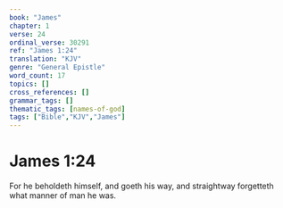 ```yaml
---
book: "James"
chapter: 1
verse: 24
ordinal_verse: 30291
ref: "James 1:24"
translation: "KJV"
genre: "General Epistle"
word_count: 17
topics: []
cross_references: []
grammar_tags: []
thematic_tags: [names-of-god]
tags: ["Bible","KJV","James"]
---
```


# James 1:24

For he beholdeth himself, and goeth his way, and straightway forgetteth what manner of man he was.
